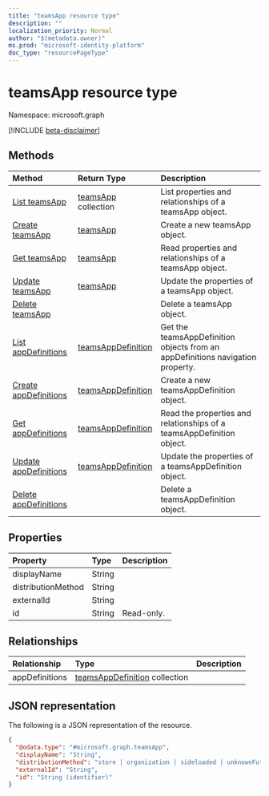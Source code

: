 ```yaml
---
title: "teamsApp resource type"
description: ""
localization_priority: Normal
author: "$(metadata.owner)"
ms.prod: "microsoft-identity-platform"
doc_type: "resourcePageType"
---
```


# teamsApp resource type

Namespace: microsoft.graph

[!INCLUDE [beta-disclaimer](../../includes/beta-disclaimer.md)]

## Methods

| Method                                                            | Return Type                                               | Description                                                                    |
| :---------------------------------------------------------------- | :-------------------------------------------------------- | :----------------------------------------------------------------------------- |
| [List teamsApp](../api/teamsapp-list.md)                          | [teamsApp](teamsApp.md) collection                        | List properties and relationships of a teamsApp object.                        |
| [Create teamsApp](../api/teamsapp-create.md)                      | [teamsApp](teamsApp.md)                                   | Create a new teamsApp object.                                                  |
| [Get teamsApp](../api/teamsapp-get.md)                            | [teamsApp](teamsApp.md)                                   | Read properties and relationships of a teamsApp object.                        |
| [Update teamsApp](../api/teamsapp-update.md)                      | [teamsApp](teamsApp.md)                                   | Update the properties of a teamsApp object.                                    |
| [Delete teamsApp](../api/teamsapp-delete.md)                      |                                                           | Delete a teamsApp object.                                                      |
| [List appDefinitions](../api/teamsapp-list-appdefinitions.md)     | [teamsAppDefinition](../resources/-teamsappdefinition.md) | Get the teamsAppDefinition objects from an appDefinitions navigation property. |
| [Create appDefinitions](../api/teamsapp-post-appdefinitions.md)   | [teamsAppDefinition](../resources/-teamsappdefinition.md) | Create a new teamsAppDefinition object.                                        |
| [Get appDefinitions](../api/teamsapp-get-appdefinitions.md)       | [teamsAppDefinition](../resources/-teamsappdefinition.md) | Read the properties and relationships of a teamsAppDefinition object.          |
| [Update appDefinitions](../api/teamsapp-update-appdefinitions.md) | [teamsAppDefinition](../resources/-teamsappdefinition.md) | Update the properties of a teamsAppDefinition object.                          |
| [Delete appDefinitions](../api/teamsapp-delete-appdefinitions.md) |                                                           | Delete a teamsAppDefinition object.                                            |

## Properties

| Property           | Type   | Description |
| :----------------- | :----- | :---------- |
| displayName        | String |             |
| distributionMethod | String |             |
| externalId         | String |             |
| id                 | String | Read-only.  |

## Relationships

| Relationship   | Type                                                                | Description |
| :------------- | :------------------------------------------------------------------ | :---------- |
| appDefinitions | [teamsAppDefinition](../resources/teamsappdefinition.md) collection |             |

## JSON representation

The following is a JSON representation of the resource.

<!-- {
  "blockType": "resource",
  "keyProperty": "id",
  "@odata.type": "microsoft.graph.teamsApp",
  "baseType": "microsoft.graph.entity",
  "openType": False
}
-->

```json
{
  "@odata.type": "#microsoft.graph.teamsApp",
  "displayName": "String",
  "distributionMethod": "store | organization | sideloaded | unknownFutureValue",
  "externalId": "String",
  "id": "String (identifier)"
}
```

